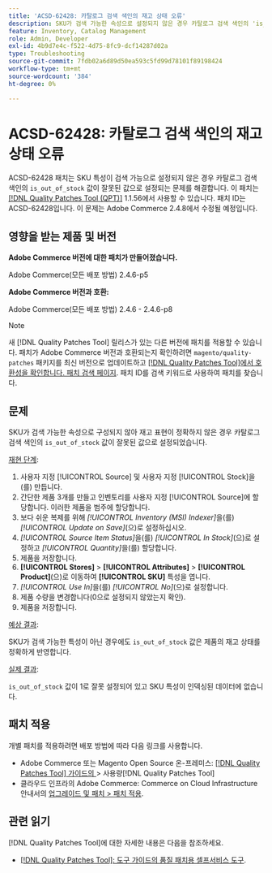 ```yaml
---
title: 'ACSD-62428: 카탈로그 검색 색인의 재고 상태 오류'
description: SKU가 검색 가능한 속성으로 설정되지 않은 경우 카탈로그 검색 색인의 'is_out_of_stock' 값이 잘못 설정되는 문제를 해결하려면 ACSD-62428 패치를 적용합니다.
feature: Inventory, Catalog Management
role: Admin, Developer
exl-id: 4b9d7e4c-f522-4d75-8fc9-dcf14287d02a
type: Troubleshooting
source-git-commit: 7fdb02a6d89d50ea593c5fd99d78101f89198424
workflow-type: tm+mt
source-wordcount: '384'
ht-degree: 0%

---
```


# ACSD-62428: 카탈로그 검색 색인의 재고 상태 오류

ACSD-62428 패치는 SKU 특성이 검색 가능으로 설정되지 않은 경우 카탈로그 검색 색인의 `is_out_of_stock` 값이 잘못된 값으로 설정되는 문제를 해결합니다. 이 패치는 [[!DNL Quality Patches Tool (QPT)]](/help/tools/quality-patches-tool/quality-patches-tool-to-self-serve-quality-patches.md) 1.1.56에서 사용할 수 있습니다. 패치 ID는 ACSD-62428입니다. 이 문제는 Adobe Commerce 2.4.8에서 수정될 예정입니다.

## 영향을 받는 제품 및 버전

**Adobe Commerce 버전에 대한 패치가 만들어졌습니다.**

Adobe Commerce(모든 배포 방법) 2.4.6-p5

**Adobe Commerce 버전과 호환:**

Adobe Commerce(모든 배포 방법) 2.4.6 - 2.4.6-p8

>[!NOTE]
>
>새 [!DNL Quality Patches Tool] 릴리스가 있는 다른 버전에 패치를 적용할 수 있습니다. 패치가 Adobe Commerce 버전과 호환되는지 확인하려면 `magento/quality-patches` 패키지를 최신 버전으로 업데이트하고 [[!DNL Quality Patches Tool]에서 호환성을 확인합니다. 패치 검색 페이지](https://experienceleague.adobe.com/tools/commerce-quality-patches/index.html?lang=ko). 패치 ID를 검색 키워드로 사용하여 패치를 찾습니다.

## 문제

SKU가 검색 가능한 속성으로 구성되지 않아 재고 표현이 정확하지 않은 경우 카탈로그 검색 색인의 `is_out_of_stock` 값이 잘못된 값으로 설정되었습니다.

<u>재현 단계</u>:

1. 사용자 지정 [!UICONTROL Source] 및 사용자 지정 [!UICONTROL Stock]을(를) 만듭니다.
1. 간단한 제품 3개를 만들고 인벤토리를 사용자 지정 [!UICONTROL Source]에 할당합니다. 이러한 제품을 범주에 할당합니다.
1. 보다 쉬운 복제를 위해 *[!UICONTROL Inventory (MSI) Indexer]*&#x200B;을(를) *[!UICONTROL Update on Save]*(으)로 설정하십시오.
1. *[!UICONTROL Source Item Status]*&#x200B;을(를) *[!UICONTROL In Stock]*(으)로 설정하고 *[!UICONTROL Quantity]*&#x200B;을(를) 할당합니다.
1. 제품을 저장합니다.
1. **[!UICONTROL Stores]** > **[!UICONTROL Attributes]** > **[!UICONTROL Product]**(으)로 이동하여 **[!UICONTROL SKU]** 특성을 엽니다.
1. *[!UICONTROL Use In]*&#x200B;을(를) *[!UICONTROL No]*(으)로 설정합니다.
1. 제품 수량을 변경합니다(0으로 설정되지 않았는지 확인).
1. 제품을 저장합니다.

<u>예상 결과</u>:

SKU가 검색 가능한 특성이 아닌 경우에도 `is_out_of_stock` 값은 제품의 재고 상태를 정확하게 반영합니다.

<u>실제 결과</u>:

`is_out_of_stock` 값이 1로 잘못 설정되어 있고 SKU 특성이 인덱싱된 데이터에 없습니다.

## 패치 적용

개별 패치를 적용하려면 배포 방법에 따라 다음 링크를 사용합니다.

* Adobe Commerce 또는 Magento Open Source 온-프레미스: [[!DNL Quality Patches Tool]  가이드의 ](/help/tools/quality-patches-tool/usage.md)> 사용량[!DNL Quality Patches Tool]
* 클라우드 인프라의 Adobe Commerce: Commerce on Cloud Infrastructure 안내서의 [업그레이드 및 패치 > 패치 적용](https://experienceleague.adobe.com/docs/commerce-cloud-service/user-guide/develop/upgrade/apply-patches.html?lang=ko).

## 관련 읽기

[!DNL Quality Patches Tool]에 대한 자세한 내용은 다음을 참조하세요.

* [[!DNL Quality Patches Tool]: 도구 가이드의 품질 패치용 셀프서비스 도구](/help/tools/quality-patches-tool/quality-patches-tool-to-self-serve-quality-patches.md).
